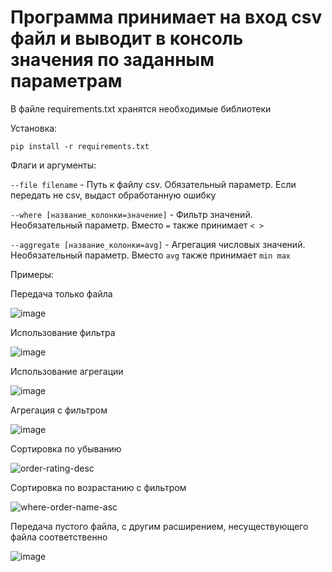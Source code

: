 # Программа принимает на вход csv файл и выводит в консоль значения по заданным параметрам

В файле requirements.txt хранятся необходимые библиотеки

Установка:

`pip install -r requirements.txt`

Флаги и аргументы:

`--file filename` - Путь к файлу csv. Обязательный параметр. Если передать не csv, выдаст обработанную ошибку

`--where [название_колонки=значение]` - Фильтр значений. Необязательный параметр. Вместо `=` также принимает `< >`

`--aggregate [название_колонки=avg]` - Агрегация числовых значений. Необязательный параметр. Вместо `avg` также принимает `min max`

Примеры:

Передача только файла

![image](https://github.com/user-attachments/assets/4c768faa-bac6-4f0c-92e7-819f40f2e635)

Использование фильтра

![image](https://github.com/user-attachments/assets/7e2f7cde-a884-411e-8326-d46423c773f0)

Использование агрегации

![image](https://github.com/user-attachments/assets/cde30503-4fef-4124-be0e-24fc07cbffef)

Агрегация с фильтром

![image](https://github.com/user-attachments/assets/c5205351-958e-4108-9a59-c9b1691a8b23)

Сортировка по убыванию

![order-rating-desc](https://github.com/user-attachments/assets/6bc091ab-1022-435d-9bf5-ac5504f8a8e5)

Сортировка по возрастанию с фильтром

![where-order-name-asc](https://github.com/user-attachments/assets/e662646c-fca3-4c71-957a-b2e1ba5b621a)

Передача пустого файла, с другим расширением, несуществующего файла соответственно

![image](https://github.com/user-attachments/assets/0f7e0267-1cc4-4766-b5d7-135d5f47abc7)
